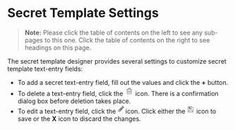 [title]: # (Secret Template Settings)
[tags]: # (Template)
[priority]: # (1000)

# Secret Template Settings

> **Note:** Please click the table of contents on the left to see any sub-pages to this one. Click the table of contents on the right to see headings on this page.

The secret template designer provides several settings to customize secret template text-entry fields:

- To add a secret text-entry field, fill out the values and click the **+** button.
- To delete a text-entry field, click the ![1553806254291](images/1553806254291.png) icon. There is a confirmation dialog box before deletion takes place. 
- To edit a text-entry field, click the ![1553806315006](images/1553806315006.png)icon. Click either the ![1553806340594](images/1553806340594.png) icon to save or the **X** icon to discard the changes.
